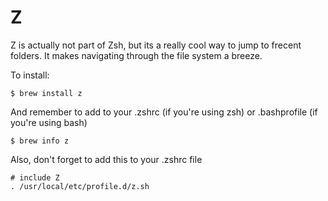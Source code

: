 # Z

Z is actually not part of Zsh, but its a really cool way to jump to frecent folders. It makes navigating through the file system a breeze.

To install:

`$ brew install z`

And remember to add to your .zshrc \(if you're using zsh\) or .bashprofile \(if you're using bash\)

`$ brew info z`

Also, don't forget to add this to your .zshrc file

```text
# include Z
. /usr/local/etc/profile.d/z.sh
```

